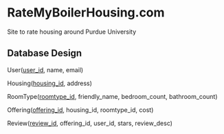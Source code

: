 # RateMyBoilerHousing.com

Site to rate housing around Purdue University


## Database Design

User(<u>user_id</u>, name, email)

Housing(<u>housing_id</u>, address)

RoomType(<u>roomtype_id</u>, friendly_name, bedroom_count, bathroom_count)

Offering(<u>offering_id</u>, housing_id, roomtype_id, cost)

Review(<u>review_id</u>, offering_id, user_id, stars, review_desc)
